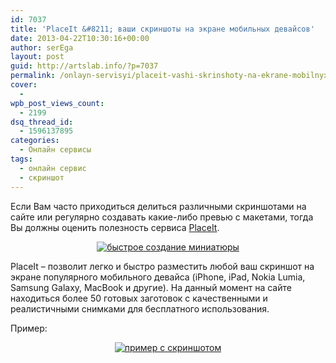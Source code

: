 ```yaml
---
id: 7037
title: 'PlaceIt &#8211; ваши скриншоты на экране мобильных девайсов'
date: 2013-04-22T10:30:16+00:00
author: serEga
layout: post
guid: http://artslab.info/?p=7037
permalink: /onlayn-servisyi/placeit-vashi-skrinshoty-na-ekrane-mobilnyx-devajsov/
cover:
  - 
wpb_post_views_count:
  - 2199
dsq_thread_id:
  - 1596137895
categories:
  - Онлайн сервисы
tags:
  - онлайн сервис
  - скриншот
---
```

Если Вам часто приходиться делиться различными скриншотами на сайте или регулярно создавать какие-либо превью с макетами, тогда Вы должны оценить полезность сервиса <a href="http://placeit.breezi.com/" target="_blank">PlaceIt</a>.

<center>
  <a href="http://img.artslab.info/placeit_foto.jpg"><img src="http://img.artslab.info/placeit_foto-300x170.jpg" alt="быстрое создание миниатюры" class="aligncenter size-medium wp-image-7038" srcset="http://img.artslab.info/placeit_foto-300x170.jpg 300w, http://img.artslab.info/placeit_foto-1024x580.jpg 1024w, http://img.artslab.info/placeit_foto.jpg 1405w" sizes="(max-width: 300px) 100vw, 300px" /></a>
</center>


  
<!--more-->

PlaceIt &#8211; позволит легко и быстро разместить любой ваш скриншот на экране популярного мобильного девайса (iPhone, iPad, Nokia Lumia, Samsung Galaxy, MacBook и другие). На данный момент на сайте находиться более 50 готовых заготовок с качественными и реалистичными снимками для бесплатного использования.

Пример:

<center>
  <a href="http://img.artslab.info/preview_placeit.png"><img src="http://img.artslab.info/preview_placeit-300x225.png" alt="пример с скриншотом" class="aligncenter size-medium wp-image-7042" srcset="http://img.artslab.info/preview_placeit-300x225.png 300w, http://img.artslab.info/preview_placeit-1024x768.png 1024w, http://img.artslab.info/preview_placeit.png 1280w" sizes="(max-width: 300px) 100vw, 300px" /></a>
</center>